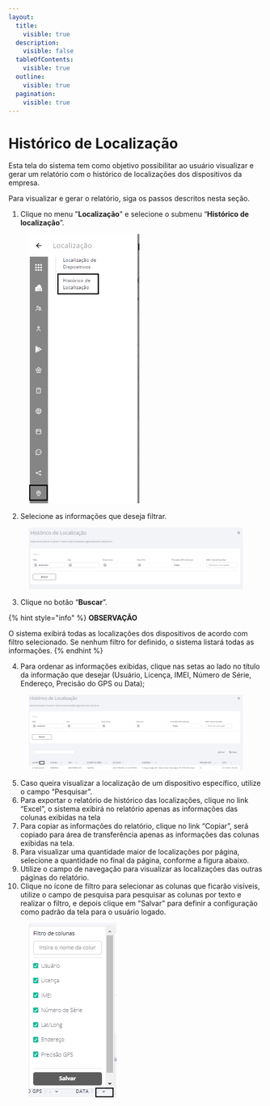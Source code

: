 ```yaml
---
layout:
  title:
    visible: true
  description:
    visible: false
  tableOfContents:
    visible: true
  outline:
    visible: true
  pagination:
    visible: true
---
```


# Histórico de Localização

Esta tela do sistema tem como objetivo possibilitar ao usuário visualizar e gerar um relatório com o histórico de localizações dos dispositivos da empresa.

Para visualizar e gerar o relatório, siga os passos descritos nesta seção.

1. Clique no menu "**Localização**" e selecione o submenu “**Histórico de localização**”.

<figure><img src="../../../.gitbook/assets/image (254).png" alt="" width="219"><figcaption></figcaption></figure>

2. Selecione as informações que deseja filtrar.

<figure><img src="../../../.gitbook/assets/Captura de tela 2024-12-02 154503.png" alt=""><figcaption></figcaption></figure>

3. Clique no botão “**Buscar**”.

{% hint style="info" %}
**OBSERVAÇÃO**

O sistema exibirá todas as localizações dos dispositivos de acordo com filtro selecionado. Se nenhum filtro for definido, o sistema listará todas as informações.
{% endhint %}

4. Para ordenar as informações exibidas, clique nas setas ao lado no título da informação que desejar (Usuário, Licença, IMEI, Número de Série, Endereço, Precisão do GPS ou Data);

<figure><img src="../../../.gitbook/assets/Captura de tela 2024-12-03 135720.png" alt=""><figcaption></figcaption></figure>

5. Caso queira visualizar a localização de um dispositivo específico, utilize o campo “Pesquisar”.
6. Para exportar o relatório de histórico das localizações, clique no link “Excel”, o sistema exibirá no relatório apenas as informações das colunas exibidas na tela
7. Para copiar as informações do relatório, clique no link “Copiar”, será copiado para área de transferência apenas as informações das colunas exibidas na tela.
8. Para visualizar uma quantidade maior de localizações por página, selecione a quantidade no final da página, conforme a figura abaixo.
9. Utilize o campo de navegação para visualizar as localizações das outras páginas do relatório.
10. Clique no ícone de filtro para selecionar as colunas que ficarão visíveis, utilize o campo de pesquisa para pesquisar as colunas por texto e realizar o filtro, e depois clique em "Salvar" para definir a configuração como padrão da tela para o usuário logado.

<figure><img src="../../../.gitbook/assets/image (309).png" alt=""><figcaption></figcaption></figure>
